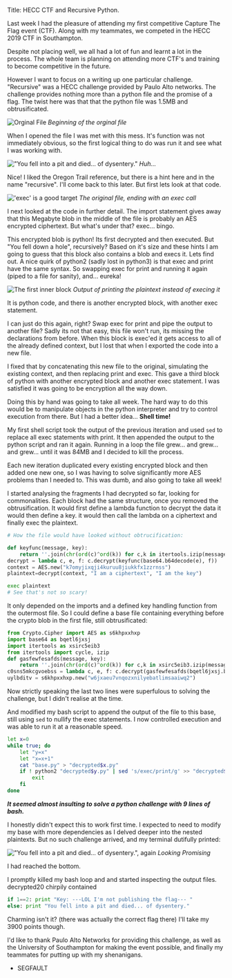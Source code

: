Title: HECC CTF and Recursive Python.

Last week I had the pleasure of attending my first competitive Capture The Flag event (CTF). Along with my teammates, we competed in the HECC 2019 CTF in Southampton. 

Despite not placing well, we all had a lot of fun and learnt a lot in the process. The whole team is planning on attending more CTF's and training to become competitive in the future. 

However I want to focus on a writing up one particular challenge. "Recursive" was a HECC challenge provided by Paulo Alto networks. The challenge provides nothing more than a python file and the promise of a flag. The twist here was that that the python file was 1.5MB and obtrusificated. 

![Orginal File]({filename}./2019-03-25_HECC_img1.png)
_Beginning of the orginal file_

When I opened the file I was met with this mess. It's function was not immediately obvious, so the first logical thing to do was run it and see what I was working with.
 
!["You fell into a pit and died... of dysentery."]({filename}./2019-03-25_HECC_img2.png)
_Huh..._

Nice! I liked the Oregon Trail reference, but there is a hint here and in the name "recursive". I'll come back to this later. But first lets look at that code.

!['exec' is a good target]({filename}./2019-03-25_HECC_img3.png)
_The original file, ending with an exec call_

I next looked at the code in further detail. The import statement gives away that this Megabyte blob in the middle of the file is probably an AES encrypted ciphertext. But what's under that? exec... bingo. 

This encrypted blob is python! Its first decrypted and then executed. But "You fell down a hole", recursively? Based on it's size and these hints I am going to guess that this block also contains a blob and execs it. Lets find out. A nice quirk of python2 (sadly lost in python3) is that exec and print have the same syntax. So swapping exec for print and running it again (piped to a file for sanity), and... eureka!

![The first inner block]({filename}./2019-03-25_HECC_img4.png)
_Output of printing the plaintext instead of execing it_

It is python code, and there is another encrypted block, with another exec statement. 

I can just do this again, right? Swap exec for print and pipe the output to another file? Sadly its not that easy, this file won't run, its missing the declarations from before. When this block is exec'ed it gets access to all of the already defined context, but I lost that when I exported the code into a new file. 

I fixed that by concatenating this new file to the original, simulating the existing context, and then replacing print and exec. This gave a third block of python with another encrypted block and another exec statement. I was satisfied it was going to be encryption all the way down. 

Doing this by hand was going to take all week. The hard way to do this would be to manipulate objects in the python interpreter and try to control execution from there. But I had a better idea... **Shell time!**

My first shell script took the output of the previous iteration and used `sed` to replace all exec statements with print. It then appended the output to the python script and ran it again. Running in a loop the file grew... and grew... and grew... until it was 84MB and I decided to kill the process. 

Each new iteration duplicated every existing encrypted block and then added one new one, so I was having to solve significantly more AES problems than I needed to. This was dumb, and also going to take all week!

I started analysing the fragments I had decrypted so far, looking for commonalities. Each block had the same structure, once you removed the obtrusification. It would first define a lambda function to decrypt the data it would then define a key. it would then call the lambda on a ciphertext and finally exec the plaintext.

```python
# How the file would have looked without obtrucification:

def keyfunc(message, key):
	return ''.join(chr(ord(c)^ord(k)) for c,k in itertools.izip(message, itertools.cycle(key)))
decrypt = lambda c, e, f: c.decrypt(keyfunc(base64.b64decode(e), f))
context = AES.new("k7omyjixqji4kuruu8jiukkfx1zzrnss")
plaintext=decrypt(context, "I am a ciphertext", "I am the key")

exec plaintext
# See that's not so scary!
```

It only depended on the imports and a defined key handling function from the outermost file. So I could define a base file containing everything before the crypto blob in the first file, still obtrusificated:

```python
from Crypto.Cipher import AES as s6khpxxhxp
import base64 as bqetl6jxsj
import itertools as xsirc5eib3
from itertools import cycle, izip
def gasfewfesafds(message, key):
	return ''.join(chr(ord(c)^ord(k)) for c,k in xsirc5eib3.izip(message, xsirc5eib3.cycle(key)))
c0sns5mkcgvoebss = lambda c, e, f: c.decrypt(gasfewfesafds(bqetl6jxsj.b64decode(e), f))
uylbditv = s6khpxxhxp.new("w6jxaeu7vnqozxnilyebatlimsaaiwq2")
``` 
Now strictly speaking the last two lines were superfulous to solving the challenge, but I didn't realise at the time.

And modified my bash script to append the output of the file to this base, still using `sed` to nullify the exec statements. I now controlled execution and was able to run it at a reasonable speed. 

```bash
let x=0
while true; do
    let "y=x"
    let "x=x+1"
    cat "base.py" > "decrypted$x.py"
    if ! python2 "decrypted$y.py" | sed 's/exec/print/g' >> "decrypted$x.py"; then
        exit
    fi
done
```

_**It seemed almost insulting to solve a python challenge with 9 lines of bash.**_

I honestly didn't expect this to work first time. I expected to need to modify my base with more dependencies as I delved deeper into the nested plaintexts. But no such challenge arrived, and my terminal dutifully printed:

!["You fell into a pit and died... of dysentery.", again]({filename}./2019-03-25_HECC_img5.png)
_Looking Promising_

I had reached the bottom. 

I promptly killed my bash loop and and started inspecting the output files. decrypted20 chirpily contained

```python
if 1==2: print "Key: ---LOL I'm not publishing the flag--- "
else: print "You fell into a pit and died... of dysentery."
```

Charming isn't it? (there was actually the correct flag there) I'll take my 3900 points though.

I'd like to thank Paulo Alto Networks for providing this challenge, as well as the University of Southampton for making the event possible, and finally my teammates for putting up with my shenanigans. 

- SEGFAULT 
